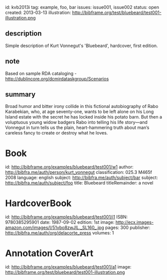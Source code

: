 id: kvb2013i
tag: example, foo, bar
issues: issue001, issue002
status: open
created: 2013-03-13
illustration: http://bibframe.org/test/bluebeard/test001-illustration.png

## description

Simple description of Kurt Vonnegut's 'Bluebeard', hardcover, first edition.

## note

Based on sample RDA cataloging - http://dublincore.org/dcmirdataskgroup/Scenarios

## summary

Broad humor and bitter irony collide in this fictional autobiography of Rabo Karabekian, who, at age seventy-one, wants to be left alone on his Long Island estate with the secret he has locked inside his potato barn. But then a voluptuous young widow badgers Rabo into telling his life story—and Vonnegut in turn tells us the plain, heart-hammering truth about man’s careless fancy to create or destroy what he loves.

# Book

id: http://bibframe.org/examples/bluebeard/test001/w1
author: <http://bibfra.me/auth/person/kurt_vonnegut>
classification: 025.3 M465f 2008
language: english
subject: http://bibfra.me/auth/subject/bar
subject: http://bibfra.me/auth/subject/foo
title: Bluebeard
titleRemainder: a novel

[](http://bibframe.org/examples/bluebeard/test001/i1 "instance")

# HardcoverBook

id: http://bibframe.org/examples/bluebeard/test001/i1
ISBN: 9780385295901
date: 1987-09-02
edition: 1st
image: http://ecx.images-amazon.com/images/I/51vbo8zwJlL._SL160_.jpg
pages: 300
publisher: http://bibfra.me/auth/org/delacorte_press
volumes: 1

[](http://bibframe.org/examples/bluebeard/test001/i1 "instance")

# Annotation CoverArt

id: http://bibframe.org/examples/bluebeard/test001/a1
image: http://bibframe.org/test/bluebeard/test001-illustration.png

